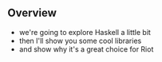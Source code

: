 ##  Overview

- we're going to explore Haskell a little bit
- then I'll show you some cool libraries
- and show why it's a great choice for Riot

